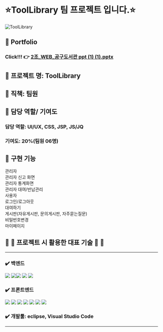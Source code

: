 #  :star:ToolLibrary 팀 프로젝트 입니다.:star:

![ToolLibrary](https://user-images.githubusercontent.com/89379902/211279145-64180acb-fd8f-4255-93bc-b9a0f55eb7ac.png)

## :purple_heart: Portfolio
### Click!!! :point_right: [2조_WEB_공구도서관 ppt  (1) (1).pptx](https://github.com/jisun22/ToolLibrary/files/10343058/2._WEB_.ppt.1.1.pptx)


## :purple_heart: 프로젝트 명: ToolLibrary

## :purple_heart: 직책: 팀원

## :purple_heart: 담당 역할/ 기여도<br/>
### 담당 역할: UI/UX, CSS, JSP, JS/JQ <br/>
### 기여도: 20%(팀원 06명)

## :purple_heart: 구현 기능
관리자 <br/>
관리자 신고 화면 <br/>
관리자 통계화면 <br/>
관리자 대여/반납관리 <br/>
사용자 <br/>
로그인/로그아웃 <br/>
대여하기 <br/>
게시판(자유게시판, 문의게시판, 자주묻는질문) <br/>
비밀번호변경 <br/>
마이페이지


## 🔧 :wrench: 프로젝트 시 활용한 대표 기술 🔧 :wrench:
*********************************************
### ✔️ 백엔드
<img src="https://img.shields.io/badge/Spring-6DB33F?style=for-the-badge&logo=Spring&logoColor=green"> <img src="https://img.shields.io/badge/Spring Boot-6DB33F?style=for-the-badge&logo=Spring Boot&logoColor=yellow"><img src="https://img.shields.io/badge/oracle-F80000?style=for-the-badge&logo=oracle&logoColor=white"> 
  <img src="https://img.shields.io/badge/mysql-4479A1?style=for-the-badge&logo=mysql&logoColor=white">  <img src="https://img.shields.io/badge/java-007396?style=for-the-badge&logo=java&logoColor=white">
<br/>
### ✔️ 프론트엔드
<img src="https://img.shields.io/badge/Redux-764ABC?style=for-the-badge&logo=Redux&logoColor=purple"> <img src="https://img.shields.io/badge/Next.js-000000?style=for-the-badge&logo=Next.js&logoColor=white">
<img src="https://img.shields.io/badge/bootstrap-7952B3?style=for-the-badge&logo=bootstrap&logoColor=white">
  <img src="https://img.shields.io/badge/html5-E34F26?style=for-the-badge&logo=html5&logoColor=white"> 
  <img src="https://img.shields.io/badge/css-1572B6?style=for-the-badge&logo=css3&logoColor=white"> 
  <img src="https://img.shields.io/badge/javascript-F7DF1E?style=for-the-badge&logo=javascript&logoColor=black"> 
  <img src="https://img.shields.io/badge/jquery-0769AD?style=for-the-badge&logo=jquery&logoColor=white">
<br/>
### ✔️ 개발툴: eclipse, Visual Studio Code
*********************************************
